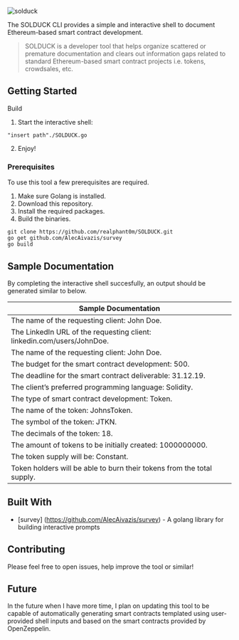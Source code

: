 ![solduck](https://github.com/realphant0m/SOLDUCK/blob/master/solduck.png)

The SOLDUCK CLI provides a simple and interactive shell to document Ethereum-based smart contract development. 

> SOLDUCK is a developer tool that helps organize scattered or premature documentation and clears out information gaps related to standard Ethereum-based smart contract projects i.e. tokens, crowdsales, etc.

## Getting Started

Build
1. Start the interactive shell: 
```
"insert path"./SOLDUCK.go
```
2. Enjoy!

### Prerequisites

To use this tool a few prerequisites are required.
1. Make sure Golang is installed.
2. Download this repository.
3. Install the required packages. 
4. Build the binaries. 

```
git clone https://github.com/realphant0m/SOLDUCK.git
go get github.com/AlecAivazis/survey
go build 
```


## Sample Documentation

By completing the interactive shell succesfully, an output should be generated similar to below.

| Sample Documentation  | 
| ------------- | 
| The name of the requesting client: John Doe.  | 
| The LinkedIn URL of the requesting client: linkedin.com/users/JohnDoe. | 
| The name of the requesting client: John Doe.  | 
| The budget for the smart contract development: 500. | 
| The deadline for the smart contract deliverable: 31.12.19.  | 
| The client’s preferred programming language: Solidity. | 
| The type of smart contract development: Token.  | 
| The name of the token: JohnsToken.| 
| The symbol of the token: JTKN. | 
| The decimals of the token: 18. | 
| The amount of tokens to be initially created: 1000000000. | 
| The token supply will be: Constant. | 
| Token holders will be able to burn their tokens from the total supply.  | 


## Built With

* [survey] (https://github.com/AlecAivazis/survey) - A golang library for building interactive prompts

## Contributing

Please feel free to open issues, help improve the tool or similar! 

## Future

In the future when I have more time, I plan on updating this tool to be capable of automatically generating smart contracts templated using user-provided shell inputs and based on the smart contracts provided by OpenZeppelin. 

